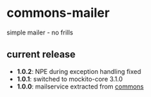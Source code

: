 # commons-mailer

simple mailer - no frills

## current release

* __1.0.2__: NPE during exception handling fixed
* __1.0.1__: switched to mockito-core 3.1.0
* __1.0.0__: mailservice extracted from [commons](https://github.com/heike2718/commons)